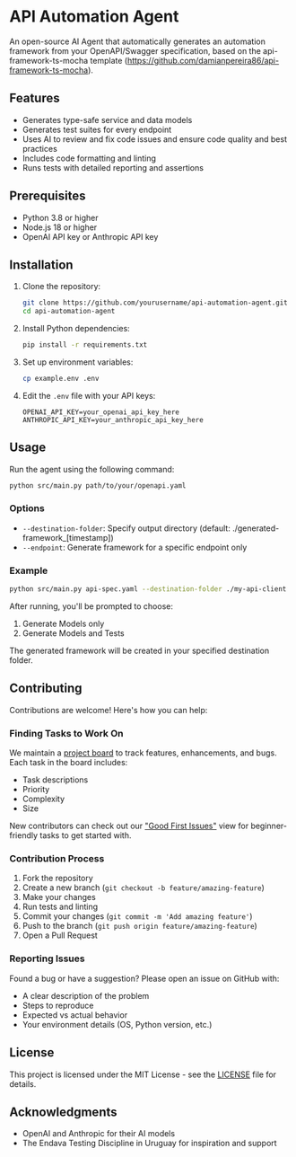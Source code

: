 # API Automation Agent

An open-source AI Agent that automatically generates an automation framework from your OpenAPI/Swagger specification, based on the api-framework-ts-mocha template (https://github.com/damianpereira86/api-framework-ts-mocha).

## Features

- Generates type-safe service and data models
- Generates test suites for every endpoint
- Uses AI to review and fix code issues and ensure code quality and best practices
- Includes code formatting and linting
- Runs tests with detailed reporting and assertions

## Prerequisites

- Python 3.8 or higher
- Node.js 18 or higher
- OpenAI API key or Anthropic API key

## Installation

1. Clone the repository:
    ```bash
    git clone https://github.com/yourusername/api-automation-agent.git
    cd api-automation-agent
    ```

2. Install Python dependencies:
    ```bash
    pip install -r requirements.txt
    ```

3. Set up environment variables:
    ```bash
    cp example.env .env
    ```

4. Edit the `.env` file with your API keys:
    ```
    OPENAI_API_KEY=your_openai_api_key_here
    ANTHROPIC_API_KEY=your_anthropic_api_key_here
    ```

## Usage

Run the agent using the following command:

```bash
python src/main.py path/to/your/openapi.yaml
```

### Options

- `--destination-folder`: Specify output directory (default: ./generated-framework_[timestamp])
- `--endpoint`: Generate framework for a specific endpoint only

### Example

```bash
python src/main.py api-spec.yaml --destination-folder ./my-api-client
```

After running, you'll be prompted to choose:
1. Generate Models only
2. Generate Models and Tests

The generated framework will be created in your specified destination folder.

## Contributing

Contributions are welcome! Here's how you can help:

### Finding Tasks to Work On

We maintain a [project board](https://github.com/users/damianpereira86/projects/1/views/1) to track features, enhancements, and bugs. Each task in the board includes:
- Task descriptions
- Priority
- Complexity
- Size

New contributors can check out our ["Good First Issues"](https://github.com/users/damianpereira86/projects/1/views/7) view for beginner-friendly tasks to get started with.

### Contribution Process

1. Fork the repository
2. Create a new branch (`git checkout -b feature/amazing-feature`)
3. Make your changes
4. Run tests and linting
5. Commit your changes (`git commit -m 'Add amazing feature'`)
6. Push to the branch (`git push origin feature/amazing-feature`)
7. Open a Pull Request

### Reporting Issues

Found a bug or have a suggestion? Please open an issue on GitHub with:
- A clear description of the problem
- Steps to reproduce
- Expected vs actual behavior
- Your environment details (OS, Python version, etc.)

## License

This project is licensed under the MIT License - see the [LICENSE](LICENSE) file for details.

## Acknowledgments

- OpenAI and Anthropic for their AI models
- The Endava Testing Discipline in Uruguay for inspiration and support
